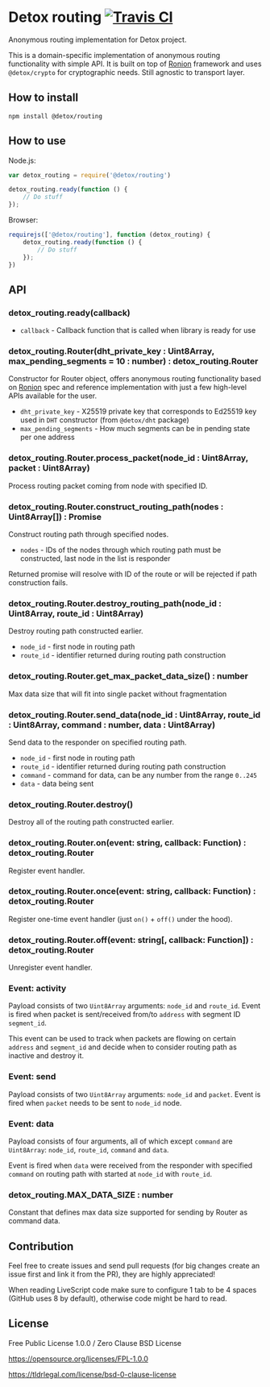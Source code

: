 # Detox routing [![Travis CI](https://img.shields.io/travis/Detox/routing/master.svg?label=Travis%20CI)](https://travis-ci.org/Detox/routing)
Anonymous routing implementation for Detox project.

This is a domain-specific implementation of anonymous routing functionality with simple API.
It is built on top of [Ronion](https://github.com/nazar-pc/ronion) framework and uses `@detox/crypto` for cryptographic needs.
Still agnostic to transport layer.

## How to install
```
npm install @detox/routing
```

## How to use
Node.js:
```javascript
var detox_routing = require('@detox/routing')

detox_routing.ready(function () {
    // Do stuff
});
```
Browser:
```javascript
requirejs(['@detox/routing'], function (detox_routing) {
    detox_routing.ready(function () {
        // Do stuff
    });
})
```

## API
### detox_routing.ready(callback)
* `callback` - Callback function that is called when library is ready for use

### detox_routing.Router(dht_private_key : Uint8Array, max_pending_segments = 10 : number) : detox_routing.Router
Constructor for Router object, offers anonymous routing functionality based on [Ronion](https://github.com/nazar-pc/ronion) spec and reference implementation with just a few high-level APIs available for the user.

* `dht_private_key` - X25519 private key that corresponds to Ed25519 key used in `DHT` constructor (from `@detox/dht` package)
* `max_pending_segments` - How much segments can be in pending state per one address

### detox_routing.Router.process_packet(node_id : Uint8Array, packet : Uint8Array)
Process routing packet coming from node with specified ID.

### detox_routing.Router.construct_routing_path(nodes : Uint8Array[]) : Promise
Construct routing path through specified nodes.

* `nodes` - IDs of the nodes through which routing path must be constructed, last node in the list is responder

Returned promise will resolve with ID of the route or will be rejected if path construction fails.

### detox_routing.Router.destroy_routing_path(node_id : Uint8Array, route_id : Uint8Array)
Destroy routing path constructed earlier.

* `node_id` - first node in routing path
* `route_id` - identifier returned during routing path construction

### detox_routing.Router.get_max_packet_data_size() : number
Max data size that will fit into single packet without fragmentation

### detox_routing.Router.send_data(node_id : Uint8Array, route_id : Uint8Array, command : number, data : Uint8Array)
Send data to the responder on specified routing path.

* `node_id` - first node in routing path
* `route_id` - identifier returned during routing path construction
* `command` - command for data, can be any number from the range `0..245`
* `data` - data being sent

### detox_routing.Router.destroy()
Destroy all of the routing path constructed earlier.

### detox_routing.Router.on(event: string, callback: Function) : detox_routing.Router
Register event handler.

### detox_routing.Router.once(event: string, callback: Function) : detox_routing.Router
Register one-time event handler (just `on()` + `off()` under the hood).

### detox_routing.Router.off(event: string[, callback: Function]) : detox_routing.Router
Unregister event handler.

### Event: activity
Payload consists of two `Uint8Array` arguments: `node_id` and `route_id`.
Event is fired when packet is sent/received from/to `address` with segment ID `segment_id`.

This event can be used to track when packets are flowing on certain `address` and `segment_id` and decide when to consider routing path as inactive and destroy it.

### Event: send
Payload consists of two `Uint8Array` arguments: `node_id` and `packet`.
Event is fired when `packet` needs to be sent to `node_id` node.

### Event: data
Payload consists of four arguments, all of which except `command` are `Uint8Array`: `node_id`, `route_id`, `command` and `data`.

Event is fired when `data` were received from the responder with specified `command` on routing path with started at `node_id` with `route_id`.

### detox_routing.MAX_DATA_SIZE : number
Constant that defines max data size supported for sending by Router as command data.

## Contribution
Feel free to create issues and send pull requests (for big changes create an issue first and link it from the PR), they are highly appreciated!

When reading LiveScript code make sure to configure 1 tab to be 4 spaces (GitHub uses 8 by default), otherwise code might be hard to read.

## License
Free Public License 1.0.0 / Zero Clause BSD License

https://opensource.org/licenses/FPL-1.0.0

https://tldrlegal.com/license/bsd-0-clause-license
